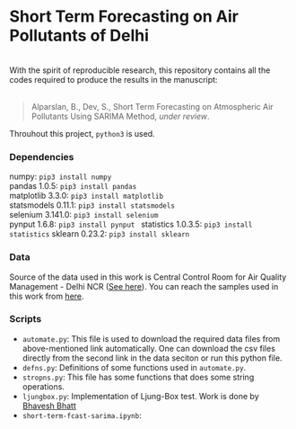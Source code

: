 # Short Term Forecasting on Air Pollutants of Delhi
<br>
With the spirit of reproducible research, this repository contains all the codes required to produce the results in the manuscript:
<br> <br>

> Alparslan, B., Dev, S., Short Term Forecasting on Atmospheric Air Pollutants Using SARIMA Method, *under review*.

Throuhout this project, `python3` is used.

### Dependencies

numpy: `pip3 install numpy`  
pandas 1.0.5: `pip3 install pandas` <br>
matplotlib 3.3.0: `pip3 install matplotlib` <br>
statsmodels 0.11.1: `pip3 install statsmodels` <br>
selenium 3.141.0: `pip3 install selenium` <br>
pynput 1.6.8: `pip3 install pynput `
statistics 1.0.3.5: `pip3 install statistics`
sklearn 0.23.2: `pip3 install sklearn`

### Data
Source of the data used in this work is Central Control Room for Air Quality Management - Delhi NCR ([See here](https://app.cpcbccr.com/ccr/#/caaqm-dashboard/caaqm-landing/caaqm-comparison-data)). You can reach the samples used in this work from [here](https://drive.google.com/drive/folders/1sIITvGDrgwuL7oD5GS2AbD_0d4TyzOYL?usp=sharing).

### Scripts
- `automate.py`: This file is used to download the required data files from above-mentioned link automatically. One can download the csv files directly from the second link in the data seciton or run this python file.
- `defns.py`: Definitions of some functions used in `automate.py`.
- `stropns.py`: This file has some functions that does some string operations.
- `ljungbox.py`: Implementation of Ljung-Box test. Work is done by [Bhavesh Bhatt](github.com/bhattbhavesh91/time_series_notebooks)
- `short-term-fcast-sarima.ipynb`: 
